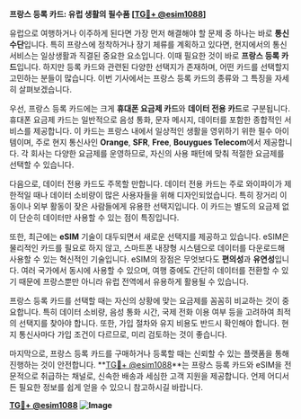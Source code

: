 **프랑스 등록 카드: 유럽 생활의 필수품 [[TG💪+ @esim1088](https://t.me/s/esim1088)]**

유럽으로 여행하거나 이주하게 된다면 가장 먼저 해결해야 할 문제 중 하나는 바로 **통신 수단**입니다. 특히 프랑스에 정착하거나 장기 체류를 계획하고 있다면, 현지에서의 통신 서비스는 일상생활과 직결된 중요한 요소입니다. 이때 필요한 것이 바로 **프랑스 등록 카드**입니다. 하지만 등록 카드와 관련된 다양한 선택지가 존재하며, 어떤 카드를 선택할지 고민하는 분들이 많습니다. 이번 기사에서는 프랑스 등록 카드의 종류와 그 특징을 자세히 살펴보겠습니다.

우선, 프랑스 등록 카드에는 크게 **휴대폰 요금제 카드**와 **데이터 전용 카드**로 구분됩니다. 휴대폰 요금제 카드는 일반적으로 음성 통화, 문자 메시지, 데이터를 포함한 종합적인 서비스를 제공합니다. 이 카드는 프랑스 내에서 일상적인 생활을 영위하기 위한 필수 아이템이며, 주로 현지 통신사인 **Orange**, **SFR**, **Free**, **Bouygues Telecom**에서 제공합니다. 각 회사는 다양한 요금제를 운영하므로, 자신의 사용 패턴에 맞춰 적절한 요금제를 선택할 수 있습니다.

다음으로, 데이터 전용 카드도 주목할 만합니다. 데이터 전용 카드는 주로 와이파이가 제한적일 때나 데이터 소비량이 많은 사용자들을 위해 디자인되었습니다. 특히 장거리 이동이나 외부 활동이 잦은 사람들에게 유용한 선택지입니다. 이 카드는 별도의 요금제 없이 단순히 데이터만 사용할 수 있는 점이 특징입니다.

또한, 최근에는 **eSIM** 기술이 대두되면서 새로운 선택지를 제공하고 있습니다. eSIM은 물리적인 카드를 필요로 하지 않고, 스마트폰 내장형 시스템으로 데이터를 다운로드해 사용할 수 있는 혁신적인 기술입니다. eSIM의 장점은 무엇보다도 **편의성**과 **유연성**입니다. 여러 국가에서 동시에 사용할 수 있으며, 여행 중에도 간단히 데이터를 전환할 수 있기 때문에 프랑스뿐만 아니라 유럽 전역에서 유용하게 활용될 수 있습니다.

프랑스 등록 카드를 선택할 때는 자신의 상황에 맞는 요금제를 꼼꼼히 비교하는 것이 중요합니다. 특히 데이터 소비량, 음성 통화 시간, 국제 전화 이용 여부 등을 고려하여 최적의 선택지를 찾아야 합니다. 또한, 가입 절차와 유지 비용도 반드시 확인해야 합니다. 현지 통신사마다 가입 조건이 다르므로, 미리 검토하는 것이 좋습니다.

마지막으로, 프랑스 등록 카드를 구매하거나 등록할 때는 신뢰할 수 있는 플랫폼을 통해 진행하는 것이 안전합니다. **[TG💪+ @esim1088](https://t.me/s/esim1088)**는 프랑스 등록 카드와 eSIM을 전문적으로 취급하는 채널로, 신속한 배송과 세심한 고객 지원을 제공합니다. 언제 어디서든 필요한 정보를 쉽게 얻을 수 있으니 참고하시길 바랍니다.

**[TG💪+ @esim1088](https://t.me/s/esim1088) ![Image](https://i.postimg.cc/Y0z9fWf4/image.png)**